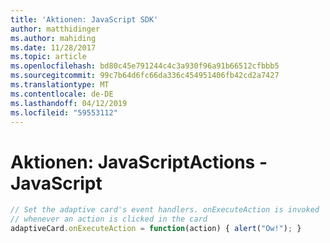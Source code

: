 ```yaml
---
title: 'Aktionen: JavaScript SDK'
author: matthidinger
ms.author: mahiding
ms.date: 11/28/2017
ms.topic: article
ms.openlocfilehash: bd80c45e791244c4c3a930f96a91b66512cfbbb5
ms.sourcegitcommit: 99c7b64d6fc66da336c454951406fb42cd2a7427
ms.translationtype: MT
ms.contentlocale: de-DE
ms.lasthandoff: 04/12/2019
ms.locfileid: "59553112"
---
```

# <a name="actions---javascript"></a><span data-ttu-id="00d02-102">Aktionen: JavaScript</span><span class="sxs-lookup"><span data-stu-id="00d02-102">Actions - JavaScript</span></span>

```js
// Set the adaptive card's event handlers. onExecuteAction is invoked
// whenever an action is clicked in the card
adaptiveCard.onExecuteAction = function(action) { alert("Ow!"); }
```